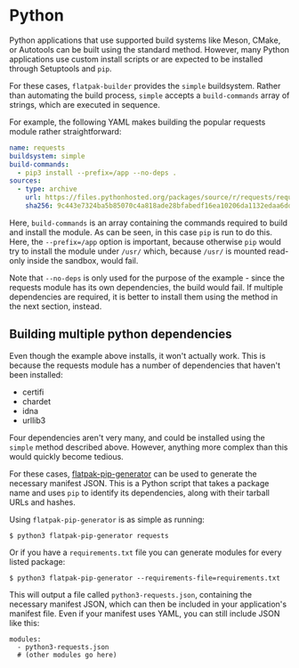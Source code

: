 # Python

Python applications that use supported build systems like Meson, CMake,
or Autotools can be built using the standard method. However, many
Python applications use custom install scripts or are expected to be
installed through Setuptools and `pip`.

For these cases, `flatpak-builder` provides the `simple` buildsystem.
Rather than automating the build process, `simple` accepts a
`build-commands` array of strings, which are executed in sequence.

For example, the following YAML makes building the popular requests
module rather straightforward:

```yaml
name: requests
buildsystem: simple
build-commands:
  - pip3 install --prefix=/app --no-deps .
sources:
  - type: archive
    url: https://files.pythonhosted.org/packages/source/r/requests/requests-2.18.4.tar.gz
    sha256: 9c443e7324ba5b85070c4a818ade28bfabedf16ea10206da1132edaa6dda237e
```

Here, `build-commands` is an array containing the commands required to
build and install the module. As can be seen, in this case `pip` is run
to do this. Here, the `--prefix=/app` option is important, because
otherwise `pip` would try to install the module under `/usr/` which,
because `/usr/` is mounted read-only inside the sandbox, would fail.

Note that `--no-deps` is only used for the purpose of the example -
since the requests module has its own dependencies, the build would
fail. If multiple dependencies are required, it is better to install
them using the method in the next section, instead.

## Building multiple python dependencies

Even though the example above installs, it won't actually work. This is
because the requests module has a number of dependencies that haven't
been installed:

- certifi
- chardet
- idna
- urllib3

Four dependencies aren't very many, and could be installed using the
`simple` method described above. However, anything more complex than
this would quickly become tedious.

For these cases,
[flatpak-pip-generator](https://github.com/flatpak/flatpak-builder-tools/tree/master/pip)
can be used to generate the necessary manifest JSON. This is a Python
script that takes a package name and uses `pip` to identify its
dependencies, along with their tarball URLs and hashes.

Using `flatpak-pip-generator` is as simple as running:

    $ python3 flatpak-pip-generator requests

Or if you have a `requirements.txt` file you can generate modules for
every listed package:

    $ python3 flatpak-pip-generator --requirements-file=requirements.txt

This will output a file called `python3-requests.json`, containing the
necessary manifest JSON, which can then be included in your
application's manifest file. Even if your manifest uses YAML, you can
still include JSON like this:

    modules:
      - python3-requests.json
      # (other modules go here)
